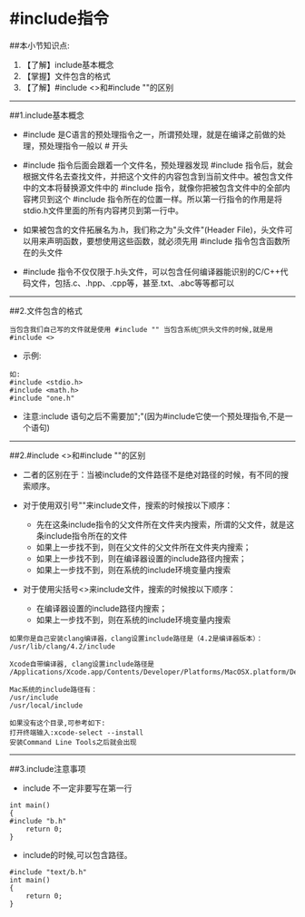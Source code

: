 # \#include指令
##本小节知识点:
1. 【了解】include基本概念
2. 【掌握】文件包含的格式
3. 【了解】#include <>和#include ""的区别

---

##1.include基本概念
- \#include 是C语言的预处理指令之一，所谓预处理，就是在编译之前做的处理，预处理指令一般以 # 开头

- \#include 指令后面会跟着一个文件名，预处理器发现 #include 指令后，就会根据文件名去查找文件，并把这个文件的内容包含到当前文件中。被包含文件中的文本将替换源文件中的 #include 指令，就像你把被包含文件中的全部内容拷贝到这个 #include 指令所在的位置一样。所以第一行指令的作用是将stdio.h文件里面的所有内容拷贝到第一行中。

- 如果被包含的文件拓展名为.h，我们称之为"头文件"(Header File)，头文件可以用来声明函数，要想使用这些函数，就必须先用 #include 指令包含函数所在的头文件

- \#include 指令不仅仅限于.h头文件，可以包含任何编译器能识别的C/C++代码文件，包括.c、.hpp、.cpp等，甚至.txt、.abc等等都可以

---
##2.文件包含的格式
```
当包含我们自己写的文件就是使用 #include "" 当包含系统􏰀供头文件的时候,就是用#include <>
```
- 示例:
```
如:
#include <stdio.h>
#include <math.h>
#include "one.h"
```

- 注意:include 语句之后不需要加";"(因为#include它使一个预处理指令,不是一个语句)

---


##2.#include <>和#include ""的区别
- 二者的区别在于：当被include的文件路径不是绝对路径的时候，有不同的搜索顺序。
-  对于使用双引号""来include文件，搜索的时候按以下顺序：
    + 先在这条include指令的父文件所在文件夹内搜索，所谓的父文件，就是这条include指令所在的文件
    + 如果上一步找不到，则在父文件的父文件所在文件夹内搜索；
    + 如果上一步找不到，则在编译器设置的include路径内搜索；
    + 如果上一步找不到，则在系统的include环境变量内搜索

-  对于使用尖括号<>来include文件，搜索的时候按以下顺序：
    + 在编译器设置的include路径内搜索；
    + 如果上一步找不到，则在系统的include环境变量内搜索

```
如果你是自己安装clang编译器，clang设置include路径是（4.2是编译器版本）：
/usr/lib/clang/4.2/include

Xcode自带编译器, clang设置include路径是
/Applications/Xcode.app/Contents/Developer/Platforms/MacOSX.platform/Developer/SDKs/MacOSX10.10.sdk/usr/include

Mac系统的include路径有：
/usr/include
/usr/local/include

如果没有这个目录,可参考如下:
打开终端输入:xcode-select --install
安装Command Line Tools之后就会出现
```
---

##3.include注意事项
- include 不一定非要写在第一行
```
int main()
{
#include "b.h"
    return 0;
}
```
- include的时候,可以包含路径。
```
#include "text/b.h"
int main()
{
    return 0;
}
```
